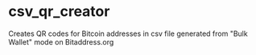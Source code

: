 # csv_qr_creator
Creates QR codes for Bitcoin addresses in csv file generated from "Bulk Wallet" mode on Bitaddress.org
